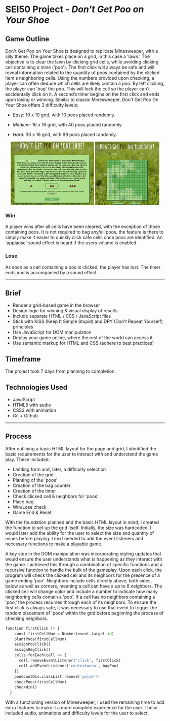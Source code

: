 # SEI50 Project - ***Don't Get Poo on Your Shoe***

## Game Outline
Don't Get Poo on Your Shoe is designed to replicate Minesweeper, with a silly theme. The game takes place on a grid, in this case a 'lawn.' The objective is to clear the lawn by clicking grid cells, while avoiding clicking cell containing a mine ('poo'). The first click will always be safe and will reveal information related to the quantity of poos contained by the clicked item's neighboring cells. Using the numbers provided upon checking, a player can often deduce which cells are likely contain a poo. By left clicking, the player can 'bag' the poo. This will lock the cell so the player can't accidentally click on it. A second’s timer begins on the first click and ends upon losing or winning. Similar to classic Minesweeper, Don't Get Poo On Your Shoe offers 3 difficulty levels:

* *Easy:* 10 x 10 grid, with 10 poos placed randomly.

* *Medium:* 16 x 16 grid, with 40 poos placed randomly.

* *Hard:* 30 x 16 grid, with 99 poos placed randomly.

<p align='center'>
  <img src='./images/screenShot2.jpg' height=200 align='center'>
  <img src='./images/screenShot.jpg' height=200 align='center'>
</p>

### Win
 A player wins after all cells have been cleared, with the exception of those containing poos. It is not required to bag any/all poos, the feature is there to simply make it easier to quickly click safe cells once poos are identified. An 'applause' sound effect is heard if the users volume is enabled.

### Lose
As soon as a cell containing a poo is clicked, the player has lost. The timer ends and is accompanied by a sound effect.

***
## Brief
* Render a grid-based game in the browser
* Design logic for winning & visual display of results
* Include separate HTML / CSS / JavaScript files
* Stick with KISS (Keep It Simple Stupid) and DRY (Don't Repeat Yourself) principles
* Use JavaScript for DOM manipulation
* Deploy your game online, where the rest of the world can access it
* Use semantic markup for HTML and CSS (adhere to best practices)

## Timeframe
The project took 7 days from planning to completion.

## Technologies Used
* JavaScript
* HTML5 with audio
* CSS3 with animation
* Git + Github

***
## Process
After outlining a basic HTML layout for the page and grid, I identified the basic requirements for the user to interact with and understand the game play. These included:

* Landing form and, later, a difficulty selection
* Creation of the grid
* Planting of the 'poos'
* Creation of the bag counter
* Creation of the timer
* Check clicked cell & neighbors for 'poos'
* Place bag
* Win/Lose check
* Game End & Reset

With the foundation planned and the basic HTML layout in mind, I created the function to set up the grid itself. Initially, the size was hardcoded. I would later add the ability for the user to select the size and quantity of mines before playing. I next needed to add the event listeners and necessary functions to make a playable game. 

A key step in the DOM manipulation was incorporating styling updates that would ensure the user understands what is happening as they interact with the game. I achieved this through a combination of specific functions and a recursive function to handle the bulk of the gameplay. Upon each click, the program will check the clicked cell and its neighbors for the presence of a game ending 'poo'. Neighbors include cells directly above, both sides, below as well as corners, meaning a cell can have a up to 8 neighbors. The clicked cell will change color and include a number to indicate how many neighboring cells contain a 'poo'. If a cell has no neighbors containing a 'poo,' the process recurses through each of its neighbors. To ensure the first click is always safe, it was necessary to use that event to trigger the random placement of 'poos' within the grid before beginning the process of checking neighbors.

``` python
function firstClick () {
    const firstCellNum = Number(event.target.id)
    plantPoos(firstCellNum)
    assignPooClick()
    assignRegClick()
    cells.forEach(cell => {
      cell.removeEventListener('click', firstClick)
      cell.addEventListener('contextmenu', bagPoo)
    })
    pooCountDiv.classList.remove('pulse')
    checkPoos(firstCellNum)
    checkWin()
  }
```

With a functioning version of Minesweeper, I used the remaining time to add extra features to make it a more complete experience for the user. These included audio, animations and difficulty levels for the user to select. 

